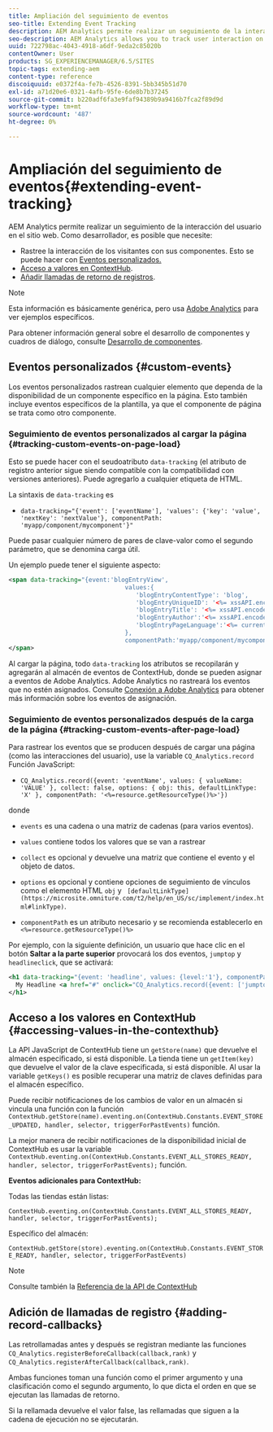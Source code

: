 ```yaml
---
title: Ampliación del seguimiento de eventos
seo-title: Extending Event Tracking
description: AEM Analytics permite realizar un seguimiento de la interacción del usuario en el sitio web
seo-description: AEM Analytics allows you to track user interaction on your website
uuid: 722798ac-4043-4918-a6df-9eda2c85020b
contentOwner: User
products: SG_EXPERIENCEMANAGER/6.5/SITES
topic-tags: extending-aem
content-type: reference
discoiquuid: e0372f4a-fe7b-4526-8391-5bb345b51d70
exl-id: a71d20e6-0321-4afb-95fe-6de8b7b37245
source-git-commit: b220adf6fa3e9faf94389b9a9416b7fca2f89d9d
workflow-type: tm+mt
source-wordcount: '487'
ht-degree: 0%

---
```


# Ampliación del seguimiento de eventos{#extending-event-tracking}

AEM Analytics permite realizar un seguimiento de la interacción del usuario en el sitio web. Como desarrollador, es posible que necesite:

* Rastree la interacción de los visitantes con sus componentes. Esto se puede hacer con [Eventos personalizados.](#custom-events)
* [Acceso a valores en ContextHub](/help/sites-developing/extending-analytics.md#accessing-values-in-the-contexthub).
* [Añadir llamadas de retorno de registros](#adding-record-callbacks).

>[!NOTE]
>
>Esta información es básicamente genérica, pero usa [Adobe Analytics](/help/sites-administering/adobeanalytics.md) para ver ejemplos específicos.
>
>Para obtener información general sobre el desarrollo de componentes y cuadros de diálogo, consulte [Desarrollo de componentes](/help/sites-developing/components.md).

## Eventos personalizados {#custom-events}

Los eventos personalizados rastrean cualquier elemento que dependa de la disponibilidad de un componente específico en la página. Esto también incluye eventos específicos de la plantilla, ya que el componente de página se trata como otro componente.

### Seguimiento de eventos personalizados al cargar la página {#tracking-custom-events-on-page-load}

Esto se puede hacer con el seudoatributo `data-tracking` (el atributo de registro anterior sigue siendo compatible con la compatibilidad con versiones anteriores). Puede agregarlo a cualquier etiqueta de HTML.

La sintaxis de `data-tracking` es

* `data-tracking="{'event': ['eventName'], 'values': {'key': 'value', 'nextKey': 'nextValue'}, componentPath: 'myapp/component/mycomponent'}"`

Puede pasar cualquier número de pares de clave-valor como el segundo parámetro, que se denomina carga útil.

Un ejemplo puede tener el siguiente aspecto:

```xml
<span data-tracking="{event:'blogEntryView',
                                values:{
                                   'blogEntryContentType': 'blog',
                                   'blogEntryUniqueID': '<%= xssAPI.encodeForJSString(entry.getId()) %>',
                                   'blogEntryTitle': '<%= xssAPI.encodeForJSString(entry.getTitle()) %>',
                                   'blogEntryAuthor':'<%= xssAPI.encodeForJSString(entry.getAuthor()) %>',
                                   'blogEntryPageLanguage':'<%= currentPage.getLanguage(true) %>'
                                },
                                componentPath:'myapp/component/mycomponent'}">
</span>
```

Al cargar la página, todo `data-tracking` los atributos se recopilarán y agregarán al almacén de eventos de ContextHub, donde se pueden asignar a eventos de Adobe Analytics. Adobe Analytics no rastreará los eventos que no estén asignados. Consulte [Conexión a Adobe Analytics](/help/sites-administering/adobeanalytics.md) para obtener más información sobre los eventos de asignación.

### Seguimiento de eventos personalizados después de la carga de la página {#tracking-custom-events-after-page-load}

Para rastrear los eventos que se producen después de cargar una página (como las interacciones del usuario), use la variable `CQ_Analytics.record` Función JavaScript:

* `CQ_Analytics.record({event: 'eventName', values: { valueName: 'VALUE' }, collect: false, options: { obj: this, defaultLinkType: 'X' }, componentPath: '<%=resource.getResourceType()%>'})`

donde

* `events` es una cadena o una matriz de cadenas (para varios eventos).

* `values` contiene todos los valores que se van a rastrear
* `collect` es opcional y devuelve una matriz que contiene el evento y el objeto de datos.
* `options` es opcional y contiene opciones de seguimiento de vínculos como el elemento HTML `obj` y ` [defaultLinkType](https://microsite.omniture.com/t2/help/en_US/sc/implement/index.html#linkType)`.

* `componentPath` es un atributo necesario y se recomienda establecerlo en `<%=resource.getResourceType()%>`

Por ejemplo, con la siguiente definición, un usuario que hace clic en el botón **Saltar a la parte superior** provocará los dos eventos, `jumptop` y `headlineclick`, que se activará:

```xml
<h1 data-tracking="{event: 'headline', values: {level:'1'}, componentPath: '<%=resource.getResourceType()%>'}">
  My Headline <a href="#" onclick="CQ_Analytics.record({event: ['jumptop','headlineclick'],  values: {level:'1'}, componentPath: '<%=resource.getResourceType()%>'})">Jump to top</a>
</h1>
```

## Acceso a los valores en ContextHub {#accessing-values-in-the-contexthub}

La API JavaScript de ContextHub tiene un `getStore(name)` que devuelve el almacén especificado, si está disponible. La tienda tiene un `getItem(key)` que devuelve el valor de la clave especificada, si está disponible. Al usar la variable `getKeys()` es posible recuperar una matriz de claves definidas para el almacén específico.

Puede recibir notificaciones de los cambios de valor en un almacén si vincula una función con la función `ContextHub.getStore(name).eventing.on(ContextHub.Constants.EVENT_STORE_UPDATED, handler, selector, triggerForPastEvents)` función.

La mejor manera de recibir notificaciones de la disponibilidad inicial de ContextHub es usar la variable `ContextHub.eventing.on(ContextHub.Constants.EVENT_ALL_STORES_READY, handler, selector, triggerForPastEvents);` función.

**Eventos adicionales para ContextHub:**

Todas las tiendas están listas:

`ContextHub.eventing.on(ContextHub.Constants.EVENT_ALL_STORES_READY, handler, selector, triggerForPastEvents);`

Específico del almacén:

`ContextHub.getStore(store).eventing.on(ContextHub.Constants.EVENT_STORE_READY, handler, selector, triggerForPastEvents)`

>[!NOTE]
>
>Consulte también la [Referencia de la API de ContextHub](https://helpx.adobe.com/experience-manager/6-5/sites/developing/using/contexthub-api.html#ContextHubJavascriptAPIReference)

## Adición de llamadas de registro {#adding-record-callbacks}

Las retrollamadas antes y después se registran mediante las funciones `CQ_Analytics.registerBeforeCallback(callback,rank)` y `CQ_Analytics.registerAfterCallback(callback,rank)`.

Ambas funciones toman una función como el primer argumento y una clasificación como el segundo argumento, lo que dicta el orden en que se ejecutan las llamadas de retorno.

Si la rellamada devuelve el valor false, las rellamadas que siguen a la cadena de ejecución no se ejecutarán.
